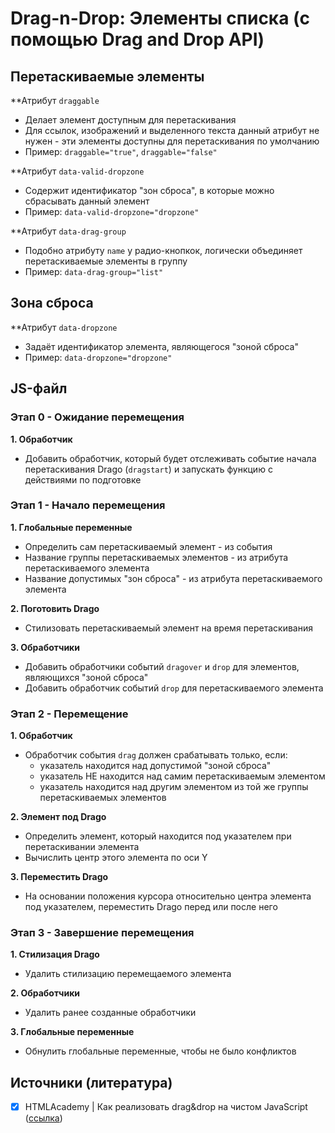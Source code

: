 # Drag-n-Drop: Элементы списка (с помощью Drag and Drop API)

## Перетаскиваемые элементы
**Атрибут `draggable`
- Делает элемент доступным для перетаскивания
- Для ссылок, изображений и выделенного текста данный атрибут не нужен - эти элементы доступны для перетаскивания по умолчанию
- Пример: `draggable="true"`, `draggable="false"`

**Атрибут `data-valid-dropzone`
- Содержит идентификатор "зон сброса", в которые можно сбрасывать данный элемент
- Пример: `data-valid-dropzone="dropzone"`

**Атрибут `data-drag-group`
- Подобно атрибуту `name` у радио-кнопкок, логически объединяет перетаскиваемые элементы в группу
- Пример: `data-drag-group="list"`


## Зона сброса
**Атрибут `data-dropzone`
- Задаёт идентификатор элемента, являющегося "зоной сброса"
- Пример: `data-dropzone="dropzone"`


## JS-файл
### Этап 0 - Ожидание перемещения
**1. Обработчик**
- Добавить обработчик, который будет отслеживать событие начала перетаскивания Drago (`dragstart`) и запускать функцию с действиями по подготовке


### Этап 1 - Начало перемещения
**1. Глобальные переменные**
- Определить сам перетаскиваемый элемент - из события
- Название группы перетаскиваемых элементов - из атрибута перетаскиваемого элемента
- Название допустимых "зон сброса" - из атрибута перетаскиваемого элемента

**2. Поготовить Drago**
- Стилизовать перетаскиваемый элемент на время перетаскивания

**3. Обработчики**
- Добавить обработчики событий `dragover` и `drop` для элементов, являющихся "зоной сброса"
- Добавить обработчик событий `drop` для перетаскиваемого элемента


### Этап 2 - Перемещение
**1. Обработчик**
- Обработчик события `drag` должен срабатывать только, если:
  - указатель находится над допустимой "зоной сброса"
  - указатель НЕ находится над самим перетаскиваемым элементом
  - указатель находится над другим элементом из той же группы перетаскиваемых элементов

**2. Элемент под Drago**
- Определить элемент, который находится под указателем при перетаскивании элемента
- Вычислить центр этого элемента по оси Y

**3. Переместить Drago**
- На основании положения курсора относительно центра элемента под указателем, переместить Drago перед или после него


### Этап 3 - Завершение перемещения
**1. Стилизация Drago**
- Удалить стилизацию перемещаемого элемента

**2. Обработчики**
- Удалить ранее созданные обработчики

**3. Глобальные переменные**
- Обнулить глобальные переменные, чтобы не было конфликтов


## Источники (литература)
- [x] HTMLAcademy | Как реализовать drag&amp;drop на чистом JavaScript ([ссылка](https://habr.com/ru/company/htmlacademy/blog/541972/))